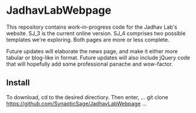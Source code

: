 # JadhavLabWebpage

This repository contains work-in-progress code for the Jadhav Lab's website. SJ_3 is the current online version. SJ_4 comprises two possible templates we're exploring. Both pages are more or less complete.

Future updates will elaborate the news page, and make it either more tabular or blog-like in format. Future updates will also include jQuery code that will hopefully add some professional panache and wow-factor.

## Install

To download, cd to the desired directiory. Then enter,
...
git clone https://github.com/SynapticSage/JadhavLabWebpage
...
